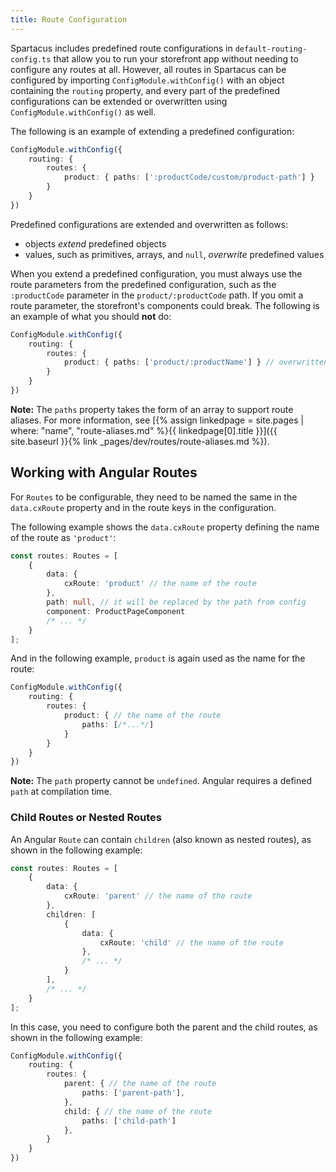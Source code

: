 ```yaml
---
title: Route Configuration
---
```


Spartacus includes predefined route configurations in `default-routing-config.ts` that allow you to run your storefront app without needing to configure any routes at all. However, all routes in Spartacus can be configured by importing `ConfigModule.withConfig()` with an object containing the `routing` property, and every part of the predefined configurations can be extended or overwritten using `ConfigModule.withConfig()` as well.

The following is an example of extending a predefined configuration:

```typescript
ConfigModule.withConfig({
    routing: {
        routes: {
            product: { paths: [':productCode/custom/product-path'] }
        }
    }
})
```

Predefined configurations are extended and overwritten as follows:

- objects *extend* predefined objects
- values, such as primitives, arrays, and `null`, *overwrite* predefined values

When you extend a predefined configuration, you must always use the route parameters from the predefined configuration, such as the `:productCode` parameter in the `product/:productCode` path. If you omit a route parameter, the storefront's components could break. The following is an example of what you should **not** do:

```typescript
ConfigModule.withConfig({
    routing: {
        routes: {
            product: { paths: ['product/:productName'] } // overwritten without :productCode
        }
    }
})
```

**Note:** The `paths` property takes the form of an array to support route aliases. For more information, see [{% assign linkedpage = site.pages | where: "name", "route-aliases.md" %}{{ linkedpage[0].title }}]({{ site.baseurl }}{% link _pages/dev/routes/route-aliases.md %}).

## Working with Angular Routes

For `Routes` to be configurable, they need to be named the same in the `data.cxRoute` property and in the route keys in the configuration.

The following example shows the `data.cxRoute` property defining the name of the route as `'product'`:

```typescript
const routes: Routes = [
    {
        data: {
            cxRoute: 'product' // the name of the route
        },
        path: null, // it will be replaced by the path from config
        component: ProductPageComponent
        /* ... */
    }
];
```

And in the following example, `product` is again used as the name for the route:

```typescript
ConfigModule.withConfig({
    routing: {
        routes: {
            product: { // the name of the route
                paths: [/*...*/]
            }
        }
    }
})
```

**Note:** The `path` property cannot be `undefined`. Angular requires a defined `path` at compilation time.

### Child Routes or Nested Routes

An Angular `Route` can contain `children` (also known as nested routes), as shown in the following example:

```typescript
const routes: Routes = [
    {
        data: {
            cxRoute: 'parent' // the name of the route
        },
        children: [
            {
                data: {
                    cxRoute: 'child' // the name of the route
                },
                /* ... */
            }
        ],
        /* ... */
    }
];
```

In this case, you need to configure both the parent and the child routes, as shown in the following example:

```typescript
ConfigModule.withConfig({
    routing: {
        routes: {
            parent: { // the name of the route
                paths: ['parent-path'],
            },
            child: { // the name of the route
                paths: ['child-path']
            },
        }
    }
})
```

